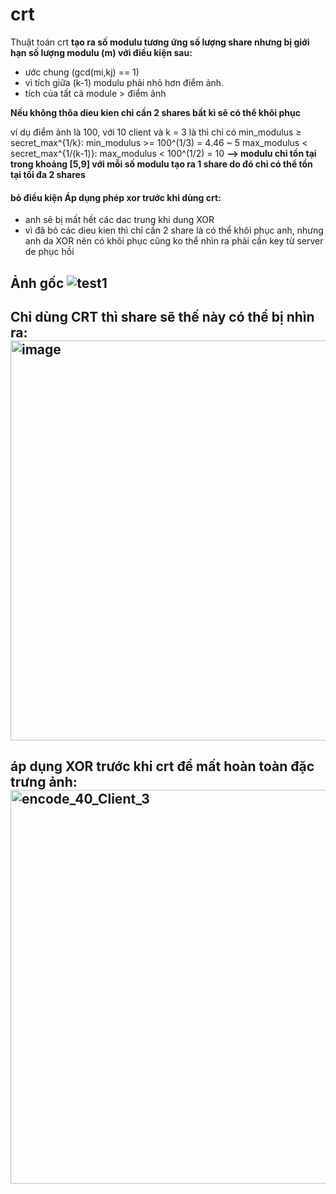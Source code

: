 # crt
Thuật toán crt
**tạo ra số modulu tương ứng số lượng share nhưng bị giới hạn số lượng modulu (m) với điều kiện sau:**
+ ước chung (gcd(mi,kj) == 1)
+ vì tích giữa (k-1) modulu phải nhỏ hơn điểm ảnh. 
+ tích của tất cả module > điểm ảnh

**Nếu không thõa dieu kien chỉ cần 2 shares bất kì sẽ có thể khôi phục**


ví dụ điểm ảnh là 100, với 10 client và k = 3 là thì chỉ có 
min_modulus ≥ secret_max^{1/k}:  min_modulus >= 100^(1/3) = 4.46 ~ 5
max_modulus < secret_max^{1/(k-1)}: max_modulus < 100^(1/2) = 10 
**--> modulu chỉ tồn tại trong khoảng [5,9] với mỗi số modulu tạo ra 1 share do đó chỉ có thể tồn tại tối đa 2 shares** 

#### bỏ điều kiện Áp dụng phép xor trước khi dùng crt: 
- anh sẽ bị mất hết các dac trung khi dung XOR 
- vì đã bỏ các dieu kien thì chỉ cần 2 share là có thể khôi phục anh,  nhưng anh da XOR nên có khôi phục cũng ko thể nhìn ra phải cần key từ server de phục hồi

## Ảnh gốc ![test1](https://github.com/user-attachments/assets/0e6cce60-6c15-461f-96a1-6f423921ed39)
## Chỉ dùng CRT thì share sẽ thế này có thể bị nhìn ra: <img width="1201" height="640" alt="image" src="https://github.com/user-attachments/assets/d88da8b5-0b62-483c-8c30-042389ff01e6" />
## áp dụng XOR trước khi crt để mất hoàn toàn đặc trưng ảnh: <img width="1200" height="630" alt="encode_40_Client_3" src="https://github.com/user-attachments/assets/cd18cf07-7f12-43e2-80ca-abf8d9fdb24a" />


